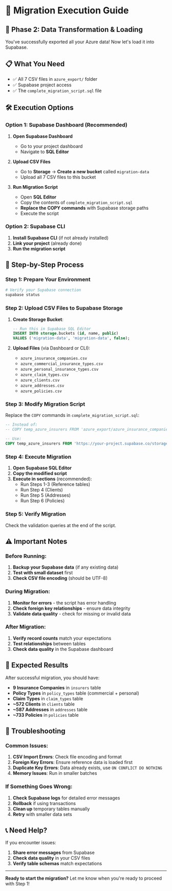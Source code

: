 # 🚀 Migration Execution Guide

## 🎯 **Phase 2: Data Transformation & Loading**

You've successfully exported all your Azure data! Now let's load it into Supabase.

## 📋 **What You Need**
- ✅ All 7 CSV files in `azure_export/` folder
- ✅ Supabase project access
- ✅ The `complete_migration_script.sql` file

## 🛠️ **Execution Options**

### **Option 1: Supabase Dashboard (Recommended)**
1. **Open Supabase Dashboard**
   - Go to your project dashboard
   - Navigate to **SQL Editor**

2. **Upload CSV Files**
   - Go to **Storage** → **Create a new bucket** called `migration-data`
   - Upload all 7 CSV files to this bucket

3. **Run Migration Script**
   - Open **SQL Editor**
   - Copy the contents of `complete_migration_script.sql`
   - **Replace the COPY commands** with Supabase storage paths
   - Execute the script

### **Option 2: Supabase CLI**
1. **Install Supabase CLI** (if not already installed)
2. **Link your project** (already done)
3. **Run the migration script**

## 🔧 **Step-by-Step Process**

### **Step 1: Prepare Your Environment**
```bash
# Verify your Supabase connection
supabase status
```

### **Step 2: Upload CSV Files to Supabase Storage**
1. **Create Storage Bucket**:
   ```sql
   -- Run this in Supabase SQL Editor
   INSERT INTO storage.buckets (id, name, public) 
   VALUES ('migration-data', 'migration-data', false);
   ```

2. **Upload Files** (via Dashboard or CLI):
   - `azure_insurance_companies.csv`
   - `azure_commercial_insurance_types.csv`
   - `azure_personal_insurance_types.csv`
   - `azure_claim_types.csv`
   - `azure_clients.csv`
   - `azure_addresses.csv`
   - `azure_policies.csv`

### **Step 3: Modify Migration Script**
Replace the `COPY` commands in `complete_migration_script.sql`:

```sql
-- Instead of:
-- COPY temp_azure_insurers FROM 'azure_export/azure_insurance_companies.csv' WITH (FORMAT csv, HEADER true);

-- Use:
COPY temp_azure_insurers FROM 'https://your-project.supabase.co/storage/v1/object/public/migration-data/azure_insurance_companies.csv' WITH (FORMAT csv, HEADER true);
```

### **Step 4: Execute Migration**
1. **Open Supabase SQL Editor**
2. **Copy the modified script**
3. **Execute in sections** (recommended):
   - Run Steps 1-3 (Reference tables)
   - Run Step 4 (Clients)
   - Run Step 5 (Addresses)
   - Run Step 6 (Policies)

### **Step 5: Verify Migration**
Check the validation queries at the end of the script.

## ⚠️ **Important Notes**

### **Before Running:**
1. **Backup your Supabase data** (if any existing data)
2. **Test with small dataset** first
3. **Check CSV file encoding** (should be UTF-8)

### **During Migration:**
1. **Monitor for errors** - the script has error handling
2. **Check foreign key relationships** - ensure data integrity
3. **Validate data quality** - check for missing or invalid data

### **After Migration:**
1. **Verify record counts** match your expectations
2. **Test relationships** between tables
3. **Check data quality** in the Supabase dashboard

## 🎯 **Expected Results**

After successful migration, you should have:
- **9 Insurance Companies** in `insurers` table
- **Policy Types** in `policy_types` table (commercial + personal)
- **Claim Types** in `claim_types` table
- **~572 Clients** in `clients` table
- **~587 Addresses** in `addresses` table
- **~733 Policies** in `policies` table

## 🚨 **Troubleshooting**

### **Common Issues:**
1. **CSV Import Errors**: Check file encoding and format
2. **Foreign Key Errors**: Ensure reference data is loaded first
3. **Duplicate Key Errors**: Data already exists, use `ON CONFLICT DO NOTHING`
4. **Memory Issues**: Run in smaller batches

### **If Something Goes Wrong:**
1. **Check Supabase logs** for detailed error messages
2. **Rollback** if using transactions
3. **Clean up** temporary tables manually
4. **Retry** with smaller data sets

## 📞 **Need Help?**

If you encounter issues:
1. **Share error messages** from Supabase
2. **Check data quality** in your CSV files
3. **Verify table schemas** match expectations

---

**Ready to start the migration?** Let me know when you're ready to proceed with Step 1!

